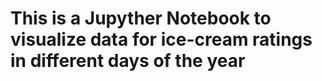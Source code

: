 # This is a Jupyther Notebook to visualize data for ice-cream ratings in different days of the year 
